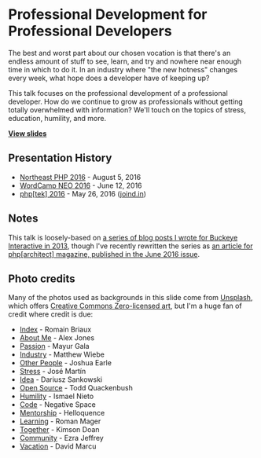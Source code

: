 # Professional Development for Professional Developers

The best and worst part about our chosen vocation is that there's an endless amount of stuff to see, learn, and try and nowhere near enough time in which to do it. In an industry where "the new hotness" changes every week, what hope does a developer have of keeping up?

This talk focuses on the professional development of a professional developer. How do we continue to grow as professionals without getting totally overwhelmed with information? We'll touch on the topics of stress, education, humility, and more.

**[View slides](http://stevegrunwell.github.io/professional-development-professional-developers)**

## Presentation History

* [Northeast PHP 2016](http://2016.northeastphp.org/) - August 5, 2016 
* [WordCamp NEO 2016](https://2016.neo.wordcamp.org/) - June 12, 2016
* [php[tek] 2016](https://tek.phparch.com/) - May 26, 2016 ([joind.in](https://joind.in/talk/1e328))

## Notes

This talk is loosely-based on [a series of blog posts I wrote for Buckeye Interactive in 2013](http://www.buckeyeinteractive.com/2013/09/professional-development-for-professional-developers/), though I've recently rewritten the series as [an article for php[architect] magazine, published in the June 2016 issue](https://www.phparch.com/magazine/2016-2/june/).

## Photo credits

Many of the photos used as backgrounds in this slide come from [Unsplash](https://unsplash.com), which offers [Creative Commons Zero-licensed art](http://creativecommons.org/publicdomain/zero/1.0/), but I'm a huge fan of credit where credit is due:

* [Index](https://unsplash.com/photos/yD3PXDV7Sjc) - Romain Briaux
* [About Me](https://unsplash.com/photos/JS-QXqSGVE8) - Alex Jones
* [Passion](https://unsplash.com/photos/2PODhmrvLik) - Mayur Gala
* [Industry](https://unsplash.com/photos/VviFtDJakYk) - Matthew Wiebe
* [Other People](https://unsplash.com/photos/ZMcLVBi9xx4) - Joshua Earle
* [Stress](https://unsplash.com/photos/45sjAjSjArQ) - José Martín
* [Idea](https://unsplash.com/photos/dvK_CT1Wg78) - Dariusz Sankowski
* [Open Source](https://unsplash.com/photos/IClZBVw5W5A) - Todd Quackenbush
* [Humility](https://unsplash.com/photos/Zi8-E3qJ_RM) - Ismael Nieto
* [Code](https://unsplash.com/photos/6g0KJWnBhxg) - Negative Space
* [Mentorship](https://unsplash.com/photos/5fNmWej4tAA) - Helloquence
* [Learning](https://unsplash.com/photos/5mZ_M06Fc9g) - Roman Mager
* [Together](https://unsplash.com/photos/AZMmUy2qL6A) - Kimson Doan
* [Community](https://unsplash.com/photos/pPquxoraq_M) - Ezra Jeffrey
* [Vacation](https://unsplash.com/photos/58Mkqady7lE) - David Marcu